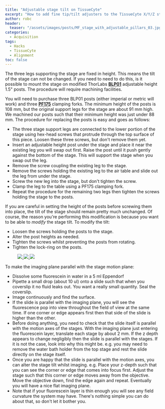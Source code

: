 ```yaml
---
title: "Adjustable stage tilt on TissueCyte"
excerpt: "How to add fine tip/tilt adjusters to the TissueCyte X/Y/Z stage"
author: robc
header:
  teaser: "/assets/images/posts/MF_stage_with_adjustable_pillars_03.jpg"
categories:
  - Acquisition
tags: 
  - Hacks
  - TissueCyte
  - Alignment
toc: false
---
```

 
The three legs supporting the stage are fixed in height. 
This means the tilt of the stage can not be changed. 
If you need to need to do this, is it possible to mount the stage on modified ThorLabs [**BLP01**](https://www.thorlabs.com/newgrouppage9.cfm?objectgroup_ID=1740&pn=BLP01) adjustable height 1.5" posts. 
The procedure will require machining facilities.

You will need to purchase three BLP01 posts (either imperial or metric will work) and three [**PF175**](https://www.thorlabs.com/thorproduct.cfm?partnumber=PF175) clamping forks. The minimum height of the posts is 108 mm, but the original support legs for the stage are about 91 mm high. We machined our posts such that their minimum height was just under 88 mm. The procedure for replacing the posts is easy and goes as follows:

- The three stage support legs are connected to the lower portion of the stage using hex-head screws that protrude through the top surface of this piece. Loosen these three screws, but don't remove them yet.
- Insert an adjustable height post under the stage and place it near the existing leg you will swap out first. Raise the post until it push gently against the bottom of the stage. This will support the stage when you swap out the leg. 
- Remove the screw coupling the existing leg to the stage. 
- Remove the screws holding the existing leg to the air table and slide out the leg from under the stage. 
- Screw the new leg into the stage, but don't tighten the screw. 
- Clamp the leg to the table using a PF175 clamping fork. 
- Repeat the procedure for the remaining two legs then tighten the screws holding the stage to the posts. 

If you are careful in setting the height of the posts before screwing them into place, the tilt of the stage should remain pretty much unchanged. Of course, the reason you're performing this modification is because you want to be able to *modify* the stage tilt. To modify the tilt:

- Loosen the screws holding the posts to the stage. 
- Alter the post heights as needed. 
- Tighten the screws whilst preventing the posts from rotating.
- Tighten the lock-ring on the posts. 

<figure class="third">
<a href="{{ site.baseurl }}/assets/images/posts/MF_stage_with_adjustable_pillars_01.jpg"> <img src="{{ site.baseurl }}/assets/images/posts/MF_stage_with_adjustable_pillars_01.jpg"> </a>
<a href="{{ site.baseurl }}/assets/images/posts/MF_stage_with_adjustable_pillars_02.jpg"> <img src="{{ site.baseurl }}/assets/images/posts/MF_stage_with_adjustable_pillars_02.jpg"> </a>
<a href="{{ site.baseurl }}/assets/images/posts/MF_stage_with_adjustable_pillars_03.jpg"> <img src="{{ site.baseurl }}/assets/images/posts/MF_stage_with_adjustable_pillars_03.jpg"> </a>
</figure>

To make the imaging plane parallel with the stage motion plane:
- Dissolve some fluorescein in water in a 5 ml Eppendorf
- Pipette a small drop (about 10 ul) onto a slide such that when you coverslip it no fluid leaks out. 
You want a really small quantity. Seal the coverslip. 
- Image continuously and find the surface. 
- If the slide is parallel with the imaging plane, you will see the fluorescence pop into view throughout the field of view at the same time. If one corner or edge appears first then that side of the slide is higher than the other. 
- Before doing anything, you need to check that the slide itself is parallel with the motion axes of the stages. With the imaging plane just entering the fluorescein layer, translate each stage by about 2 mm. If the z depth appears to change negligibly then the slide is parallel with the stages. If it is not the case, look into why this might be. e.g. you may need to remove the water bath holder from the top stage and rest the slide directly on the stage itself. 
- Once you are happy that the slide is parallel with the motion axes, you can alter the stage tilt whilst imaging. e.g. Place your z-depth such that you can see the corner or edge that comes into focus first. Adjust the stage such that this corner or edge moves away from the objective. Move the objective down, find the edge again and repeat. Eventually you will have a nice flat imaging plane. 
- Note that if your fluorescein layer is thin enough you will see any field curvature the system may have. There's nothing simple you can do about that, so don't let it bother you. 

